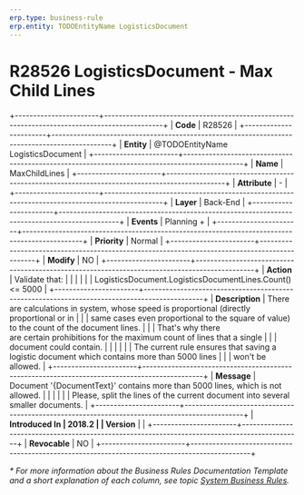 ```yaml
---
erp.type: business-rule
erp.entity: TODOEntityName LogisticsDocument
---
```


# R28526 LogisticsDocument - Max Child Lines
+-----------------------+----------------------------------------------------------------------------------------------+
| **Code**              | R28526                                                                                       |
+-----------------------+----------------------------------------------------------------------------------------------+
| **Entity**            | @TODOEntityName LogisticsDocument                                                            |
+-----------------------+----------------------------------------------------------------------------------------------+
| **Name**              | MaxChildLines                                                                                |
+-----------------------+----------------------------------------------------------------------------------------------+
| **Attribute**         | \-                                                                                           |
+-----------------------+----------------------------------------------------------------------------------------------+
| **Layer**             | Back-End                                                                                     |
+-----------------------+----------------------------------------------------------------------------------------------+
| **Events**            | Planning +                                                                                   |
+-----------------------+----------------------------------------------------------------------------------------------+
| **Priority**          | Normal                                                                                       |
+-----------------------+----------------------------------------------------------------------------------------------+
| **Modify**            | NO                                                                                           |
+-----------------------+----------------------------------------------------------------------------------------------+
| **Action**            | Validate that:                                                                               |
|                       |                                                                                              |
|                       | LogisticsDocument.LogisticsDocumentLines.Count() \<= 5000                                    |
+-----------------------+----------------------------------------------------------------------------------------------+
| **Description**       | There are calculations in system, whose speed is proportional (directly proportional or in   |
|                       | same cases even proportional to the square of value) to the count of the document lines.     |
|                       | That\'s why there are certain prohibitions for the maximum count of lines that a single      |
|                       | document could contain.                                                                      |
|                       |                                                                                              |
|                       | The current rule ensures that saving a logistic document which contains more than 5000 lines |
|                       | won\'t be allowed.                                                                           |
+-----------------------+----------------------------------------------------------------------------------------------+
| **Message**           | Document \'{DocumentText}\' contains more than 5000 lines, which is not allowed.             |
|                       |                                                                                              |
|                       | Please, split the lines of the current document into several smaller documents.              |
+-----------------------+----------------------------------------------------------------------------------------------+
| **Introduced In       | 2018.2                                                                                       |
| Version**             |                                                                                              |
+-----------------------+----------------------------------------------------------------------------------------------+
| **Revocable**         | NO                                                                                           |
+-----------------------+----------------------------------------------------------------------------------------------+

*\* For more information about the Business Rules Documentation Template and a short explanation of each column, see
topic [System Business Rules](../templates/template-description-system-business-rules.md).*
